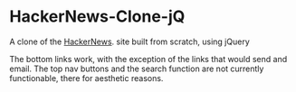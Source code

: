 # HackerNews-Clone-jQ
A clone of the [HackerNews](https://news.ycombinator.com/). site built from scratch, using jQuery


The bottom links work, with the exception of the links that would send and email. The top nav buttons and the search function are not currently functionable, there for aesthetic reasons.
